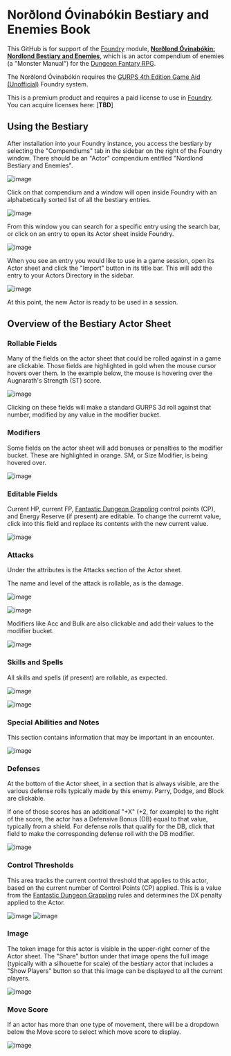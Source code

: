 # Norðlond Óvinabókin Bestiary and Enemies Book

This GitHub is for support of the [Foundry](https://foundryvtt.com) module, [**Norðlond Óvinabókin: Nordlond Bestiary and Enemies**](https://gaming-ballistic.myshopify.com/collections/all-products/products/nordlondr-ovinabokin-bestiary-and-enemies-book?_pos=10&_fid=532e29de0&_ss=c&variant=42661549375743), which is an actor compendium of enemies (a "Monster Manual") for the [Dungeon Fantary RPG](http://www.warehouse23.com/products/SJG31-1005#_ga=2.47807847.1171997671.1651678932-449078822.1651678932).

The Norðlond Óvinabókin requires the [GURPS 4th Edition Game Aid (Unofficial)](https://foundryvtt.com/packages/gurps) Foundry system.

This is a premium product and requires a paid license to use in [Foundry](https://foundryvtt.com). You can acquire licenses here: [**TBD**]

## Using the Bestiary

After installation into your Foundry instance, you access the bestiary by selecting the "Compendiums" tab in the sidebar on the right of the Foundry window. There should be an "Actor" compendium entitled "Nordlond Bestiary and Enemies".

![image](https://user-images.githubusercontent.com/7349413/166707511-9a884f96-d606-44ce-b246-18b17441f414.png)

Click on that compendium and a window will open inside Foundry with an alphabetically sorted list of all the bestiary entries.

![image](https://user-images.githubusercontent.com/7349413/166707819-1bc630e5-2057-4ff8-b8ae-7c9b0455f923.png)

From this window you can search for a specific entry using the search bar, or click on an entry to open its Actor sheet inside Foundry.

![image](https://user-images.githubusercontent.com/7349413/166708106-b1d13c67-2a07-43df-ae34-ccf2c85bc658.png)

When you see an entry you would like to use in a game session, open its Actor sheet and click the "Import" button in its title bar. This will add the entry to your Actors Directory in the sidebar.

![image](https://user-images.githubusercontent.com/7349413/166708752-00607f8d-0eaa-4548-9162-ddcf641ae783.png)

At this point, the new Actor is ready to be used in a session.

## Overview of the Bestiary Actor Sheet

### Rollable Fields

Many of the fields on the actor sheet that could be rolled against in a game are clickable. Those fields are highlighted in gold when the mouse cursor hovers over them. In the example below, the mouse is hovering over the Augnarath's Strength (ST) score.

![image](https://user-images.githubusercontent.com/7349413/166728127-a4bfcde8-47c3-4528-93f5-ff0a04d21e5a.png)

Clicking on these fields will make a standard GURPS 3d roll against that number, modified by any value in the modifier bucket.

### Modifiers

Some fields on the actor sheet will add bonuses or penalties to the modifier bucket. These are highlighted in orange. SM, or Size Modifier, is being hovered over.

![image](https://user-images.githubusercontent.com/7349413/166728216-0c10975b-b6e6-48be-b453-6d134cd5af95.png)

### Editable Fields

Current HP, current FP, [Fantastic Dungeon Grappling](https://gaming-ballistic.myshopify.com/collections/all-products/products/fantastic-dungeon-grappling?_pos=5&_fid=532e29de0&_ss=c&variant=42552585322751) control points (CP), and Energy Reserve (if present) are editable. To change the currernt value, click into this field and replace its contents with the new current value.

![image](https://user-images.githubusercontent.com/7349413/166729153-65515483-fdb1-4b54-a7da-ef1c923071cf.png)

### Attacks
Under the attributes is the Attacks section of the Actor sheet.

The name and level of the attack is rollable, as is the damage.

![image](https://user-images.githubusercontent.com/7349413/166729699-81a40940-ebeb-40ae-be57-8cfdec2c7e07.png)

![image](https://user-images.githubusercontent.com/7349413/166729861-96612a0e-4e0f-4814-a106-2f7472f945ae.png)

Modifiers like Acc and Bulk are also clickable and add their values to the modifier bucket.

![image](https://user-images.githubusercontent.com/7349413/166730246-caebce57-177c-4dd5-8786-744f578abec0.png)

### Skills and Spells

All skills and spells (if present) are rollable, as expected.

![image](https://user-images.githubusercontent.com/7349413/166730703-be496ee6-dac1-4338-880a-50e46e5182c9.png)

![image](https://user-images.githubusercontent.com/7349413/166730913-46befdce-c1d0-423c-bed5-f6e1b98694a9.png)


### Special Abilities and Notes

This section contains information that may be important in an encounter.

![image](https://user-images.githubusercontent.com/7349413/166731235-d31b21ea-c98d-4e1a-a638-ea942fe26deb.png)

### Defenses

At the bottom of the Actor sheet, in a section that is always visible, are the various defense rolls typically made by this enemy. Parry, Dodge, and Block are clickable.

If one of those scores has an additional "+X" (+2, for example) to the right of the score, the actor has a Defensive Bonus (DB) equal to that value, typically from a shield. For defense rolls that qualify for the DB, click that field to make the corresponding defense roll with the DB modifier.

![image](https://user-images.githubusercontent.com/7349413/166732074-055250ec-7620-4669-a566-37e79b5c06b5.png)


### Control Thresholds

This area tracks the current control threshold that applies to this actor, based on the current number of Control Points (CP) applied. This is a value from the [Fantastic Dungeon Grappling](https://gaming-ballistic.myshopify.com/collections/all-products/products/fantastic-dungeon-grappling?_pos=5&_fid=532e29de0&_ss=c&variant=42552585322751) rules and determines the DX penalty applied to the Actor.

![image](https://user-images.githubusercontent.com/7349413/166732868-724993ed-1a28-420d-963c-e5e56275411d.png)
![image](https://user-images.githubusercontent.com/7349413/166733014-b35bdeac-834f-498a-bfe0-3a97d1780f9c.png)

### Image
The token image for this actor is visible in the upper-right corner of the Actor sheet. The "Share" button under that image opens the full image (typically with a silhouette for scale) of the bestiary actor that includes a "Show Players" button so that this image can be displayed to all the current players.

![image](https://user-images.githubusercontent.com/7349413/166740167-dbb182cc-ef2c-44c3-b219-708129d6e995.png)

### Move Score
If an actor has more than one type of movement, there will be a dropdown below the Move score to select which move score to display.

![image](https://user-images.githubusercontent.com/7349413/166740365-515ea112-2e76-47b9-a34d-f2df645feca3.png)


